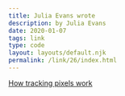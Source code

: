 ```yaml
---
title: Julia Evans wrote
description: by Julia Evans
date: 2020-01-07
tags: link
type: code
layout: layouts/default.njk
permalink: /link/26/index.html
---
```


[How tracking pixels work](https://jvns.ca/blog/how-tracking-pixels-work/)
